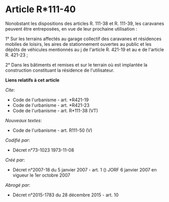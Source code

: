 # Article R*111-40

Nonobstant les dispositions des articles R. 111-38 et R. 111-39, les caravanes peuvent être entreposées, en vue de leur
prochaine utilisation : 

1° Sur les terrains affectés au garage collectif des caravanes et résidences mobiles de loisirs, les aires de stationnement
ouvertes au public et les dépôts de véhicules mentionnés au j de l'article R. 421-19 et au e de l'article R. 421-23 ; 

2° Dans les bâtiments et remises et sur le terrain où est implantée la construction constituant la résidence de
l'utilisateur.

**Liens relatifs à cet article**

_Cite_:

  - Code de l'urbanisme - art. *R421-19
  - Code de l'urbanisme - art. *R421-23
  - Code de l'urbanisme - art. R*111-38 (VT)

_Nouveaux textes_:

  - Code de l'urbanisme - art. R111-50 (V)

_Codifié par_:

  - Décret n°73-1023 1973-11-08

_Créé par_:

  - Décret n°2007-18 du 5 janvier 2007 - art. 1 () JORF 6 janvier 2007 en vigueur le 1er octobre 2007

_Abrogé par_:

  - Décret n°2015-1783 du 28 décembre 2015 - art. 10
